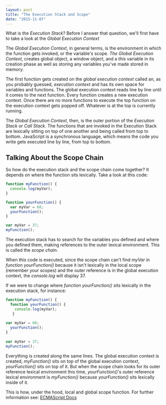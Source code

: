```yaml
---
layout: post
title: "The Execution Stack and Scope"
date: "2015-11-07"
---
```


What is the *Execution Stack*? Before I answer that question, we'll first have to take a look at the *Global Execution Context*

The *Global Execution Context*, in general terms, is the environment in which the function gets invoked, or the variable's scope. *The Global Execution Context*, creates global object, a window object, and a *this* variable in its creation phase as well as storing any variables you've made stored in memory. 

The first function gets created on the *global execution context* called an, as you probably guessed, *execution context* and has its own space for variables and functions. The global execution context reads line by line until it comes to the next function. Every function creates a new execution context. Once there are no more functions to execute the top function on the execution context gets popped off. Whatever is at the top is currently running.

The *Global Execution Context*, then, is the outer portion of the *Execution Stack* or *Call Stack*. The functions that are invoked in the Execution Stack are lexically sitting on top of one another and being called from top to bottom. JavaScript is a synchronous language, which means the code you write gets executed line by line, from top to bottom.

## Talking About the Scope Chain


So how do the execution stack and the scope chain come together? It depends on where the function sits lexically. Take a look at this code:

```js
function myFunction() {
  console.log(myVar);
}

function yourFunction() {
  var myVar = 68;
  yourFunction();
}

var myVar = 37;
myFunction();
```

The execution stack has to search for the variables you defined and where you defined them, making references to the outer lexical environment. This is called the *scope chain*.

When this code is executed, since the scope chain can't find *myVar* in *function yourFunction()* because it isn't lexically in the local scope (remember your scopes) and the outer reference is in the global execution context, the *console.log* will display 37.

If we were to change where *function yourFunction()* sits lexically in the execution stack, for instance:

```js
function myFunction() {
  function yourFunction() {
	console.log(myVar);
   }
		
var myVar = 68;
  yourFunction();
}
	
var myVar = 37;
myFunction();
```
	
Everything is created along the same lines. The global execution context is created, *myFunction()* sits on top of the global execution context, *yourFunction()* sits on top of it. But when the scope chain looks for its outer reference lexical environment this time, *yourFunction()*'s outer reference lexical environment is *myFunction()* because *yourFunction()* sits lexically inside of it.

This is how, under the hood, local and global scope function. For further information see: [ECMAScript Docs](http://dmitrysoshnikov.com/ecmascript/chapter-1-execution-contexts/)





 

